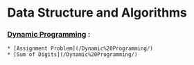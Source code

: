# Data Structure and Algorithms

### [Dynamic Programming](/Dynamic%20Programming/) : 
	* [Assignment Problem](/Dynamic%20Programming/)
	* [Sum of Digits](/Dynamic%20Programming/)
